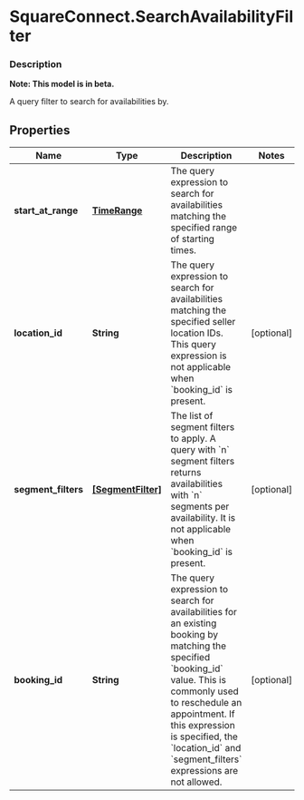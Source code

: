 # SquareConnect.SearchAvailabilityFilter

### Description
**Note: This model is in beta.**

A query filter to search for availabilities by.

## Properties
Name | Type | Description | Notes
------------ | ------------- | ------------- | -------------
**start_at_range** | [**TimeRange**](TimeRange.md) | The query expression to search for availabilities matching the specified range of starting times. | 
**location_id** | **String** | The query expression to search for availabilities matching the specified seller location IDs. This query expression is not applicable when &#x60;booking_id&#x60; is present. | [optional] 
**segment_filters** | [**[SegmentFilter]**](SegmentFilter.md) | The list of segment filters to apply. A query with &#x60;n&#x60; segment filters returns availabilities with &#x60;n&#x60; segments per availability. It is not applicable when &#x60;booking_id&#x60; is present. | [optional] 
**booking_id** | **String** | The query expression to search for availabilities for an existing booking by matching the specified &#x60;booking_id&#x60; value. This is commonly used to reschedule an appointment. If this expression is specified, the &#x60;location_id&#x60; and &#x60;segment_filters&#x60; expressions are not allowed. | [optional] 


